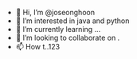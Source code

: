 - 👋 Hi, I’m @joseonghoon
- 👀 I’m interested in java and python
- 🌱 I’m currently learning ...
- 💞️ I’m looking to collaborate on .
- 📫 How t..123



<!---
joseonghoon/joseonghoon is a ✨ special ✨ repository because its `README.md` (this file) appears on your GitHub profile.
You can click the Preview link to take a look at your changes.
--->
